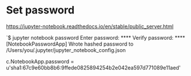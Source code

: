 # Set password 
https://jupyter-notebook.readthedocs.io/en/stable/public_server.html <br>

`$ jupyter notebook password
Enter password:  ****
Verify password: ****
[NotebookPasswordApp] Wrote hashed password to /Users/you/.jupyter/jupyter_notebook_config.json


c.NotebookApp.password = u'sha1:67c9e60bb8b6:9ffede0825894254b2e042ea597d771089e11aed'

